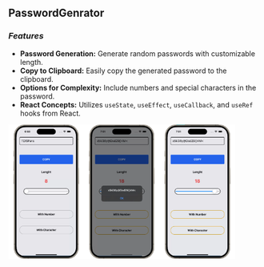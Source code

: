## PasswordGenrator
### _Features_
* **Password Generation:** Generate random passwords with customizable length.
* **Copy to Clipboard:** Easily copy the generated password to the clipboard.
* **Options for Complexity:** Include numbers and special characters in the password.
* **React Concepts:** Utilizes `useState`, `useEffect`, `useCallback`, and `useRef` hooks from React.

<div style="display: flex; flex-direction: 'row';">
<img src="../assets_file/passwordgenerator1.png" width=30%>
<img src="../assets_file/passwordgenerator2.png" width=30%>
<img src="../assets_file/passwordgenerator3.png" width=30%>
</div>
